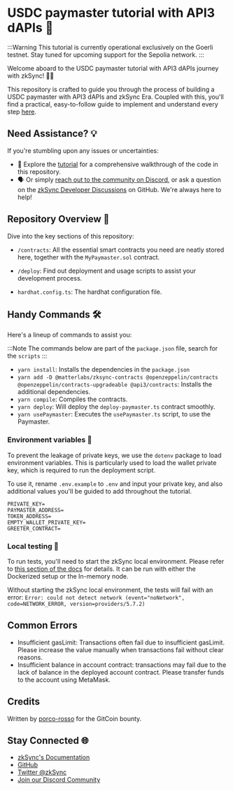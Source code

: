 # USDC paymaster tutorial with API3 dAPIs 📖

:::Warning
This tutorial is currently operational exclusively on the Goerli testnet. Stay tuned for upcoming support for the Sepolia network.
:::

Welcome aboard to the USDC paymaster tutorial with API3 dAPIs journey with zkSync! 🚀🌌

This repository is crafted to guide you through the process of building a USDC paymaster with API3 dAPIs and zkSync Era. Coupled with this, you'll find a practical, easy-to-follow guide to implement and understand every step [here](https://era.zksync.io/docs/dev/tutorials/api3-usd-paymaster-tutorial.html).

## Need Assistance? 💡

If you're stumbling upon any issues or uncertainties:

- 📖 Explore the [tutorial](https://era.zksync.io/docs/dev/tutorials/api3-usd-paymaster-tutorial.html) for a comprehensive walkthrough of the code in this repository.
- 🗣️ Or simply [reach out to the community on Discord](https://join.zksync.dev/), or ask a question on the [zkSync Developer Discussions](https://github.com/zkSync-Community-Hub/zkync-developers/discussions) on GitHub. We're always here to help!

## Repository Overview 📂

Dive into the key sections of this repository:

- `/contracts`: All the essential smart contracts you need are neatly stored here, together with the `MyPaymaster.sol` contract.

- `/deploy`: Find out deployment and usage scripts to assist your development process.

- `hardhat.config.ts`: The hardhat configuration file.

## Handy Commands 🛠️

Here's a lineup of commands to assist you:

:::Note
The commands below are part of the `package.json` file, search for the `scripts`
:::

- `yarn install`: Installs the dependencies in the `package.json`
- `yarn add -D @matterlabs/zksync-contracts @openzeppelin/contracts @openzeppelin/contracts-upgradeable @api3/contracts`: Installs the additional dependencies.
- `yarn compile`: Compiles the contracts.
- `yarn deploy`: Will deploy the `deploy-paymaster.ts` contract smoothly.
- `yarn usePaymaster`: Executes the `usePaymaster.ts` script, to use the Paymaster.

### Environment variables 🌳

To prevent the leakage of private keys, we use the `dotenv` package to load environment variables. This is particularly used to load the wallet private key, which is required to run the deployment script.

To use it, rename `.env.example` to `.env` and input your private key, and also additional values you'll be guided to add throughout the tutorial.

```
PRIVATE_KEY=
PAYMASTER_ADDRESS=
TOKEN_ADDRESS=
EMPTY_WALLET_PRIVATE_KEY=
GREETER_CONTRACT=
```

### Local testing 🧪

To run tests, you'll need to start the zkSync local environment. Please refer to [this section of the docs](https://era.zksync.io/docs/tools/testing/) for details. It can be run with either the Dockerized setup or the In-memory node.

Without starting the zkSync local environment, the tests will fail with an error: `Error: could not detect network (event="noNetwork", code=NETWORK_ERROR, version=providers/5.7.2)`

## Common Errors

- Insufficient gasLimit: Transactions often fail due to insufficient gasLimit. Please increase the value manually when transactions fail without clear reasons.
- Insufficient balance in account contract: transactions may fail due to the lack of balance in the deployed account contract. Please transfer funds to the account using MetaMask.

## Credits

Written by [porco-rosso](https://linktr.ee/porcorossoj) for the GitCoin bounty.

## Stay Connected 🌐

- [zkSync's Documentation](https://era.zksync.io/docs/)
- [GitHub](https://github.com/matter-labs)
- [Twitter @zkSync](https://twitter.com/zksync)
- [Join our Discord Community](https://join.zksync.dev)
